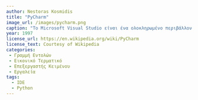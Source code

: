 ```yaml
---
author: Nestoras Kosmidis
title: "PyCharm"
image_url: /images/pycharm.png
caption: "Το Microsoft Visual Studio είναι ένα ολοκληρωμένο περιβάλλον ανάπτυξης (IDE) από τη Microsoft. Χρησιμοποιείται για την ανάπτυξη προγραμμάτων υπολογιστών, καθώς και ιστοσελίδων, εφαρμογών ιστού, υπηρεσιών ιστού και εφαρμογών για κινητά.(1997 first release: Boston)"
year: 1997
license_url: https://en.wikipedia.org/wiki/PyCharm
license_text: Courtesy of Wikipedia
categories:
 - Γραμμή Εντολών
 - Εικονικό Τερματικό
 - Επεξεργαστής Κειμένου
 - Εργαλεία
tags:
  - IDE
  - Python
---
```

